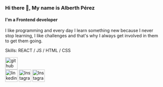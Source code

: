 ### Hi there 👋, My name is Alberth Pérez
#### I'm a Frontend developer
I like programming and every day I learn something new because I never stop learning, I like challenges and that's why I always get involved in them to get them going.

Skills: REACT / JS / HTML / CSS


[<img src='https://cdn.jsdelivr.net/npm/simple-icons@3.0.1/icons/github.svg' alt='github' height='40'>](https://github.com/alberthfabian)  
[<img src='https://cdn.jsdelivr.net/npm/simple-icons@3.0.1/icons/linkedin.svg' alt='linkedin' height='40'>](https://www.linkedin.com/in/https://www.linkedin.com/in/alberth-fabian-perez-mendivelso)
[<img src='https://cdn.jsdelivr.net/npm/simple-icons@3.0.1/icons/instagram.svg' alt='Instagram' height='40'>](https://www.instagram.com/alberthfabianperez) 
[<img src='https://cdn.jsdelivr.net/npm/simple-icons@3.0.1/icons/twitter.svg' alt='Instagram' height='40'>](https://twitter.com/AlberthPrez3) 
